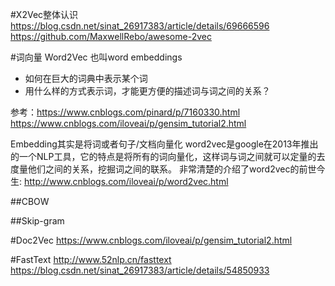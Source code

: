 
#X2Vec整体认识
https://blog.csdn.net/sinat_26917383/article/details/69666596
https://github.com/MaxwellRebo/awesome-2vec 

#词向量 Word2Vec 也叫word embeddings 
  * 如何在巨大的词典中表示某个词
  * 用什么样的方式表示词，才能更方便的描述词与词之间的关系？

  参考：https://www.cnblogs.com/pinard/p/7160330.html  
   https://www.cnblogs.com/iloveai/p/gensim_tutorial2.html  
   
  Embedding其实是将词或者句子/文档向量化
  word2vec是google在2013年推出的一个NLP工具，它的特点是将所有的词向量化，这样词与词之间就可以定量的去度量他们之间的关系，挖掘词之间的联系。
  非常清楚的介绍了word2vec的前世今生: http://www.cnblogs.com/iloveai/p/word2vec.html    
  
##CBOW

##Skip-gram  

#Doc2Vec
https://www.cnblogs.com/iloveai/p/gensim_tutorial2.html

#FastText
http://www.52nlp.cn/fasttext
https://blog.csdn.net/sinat_26917383/article/details/54850933




    
    
    
    
